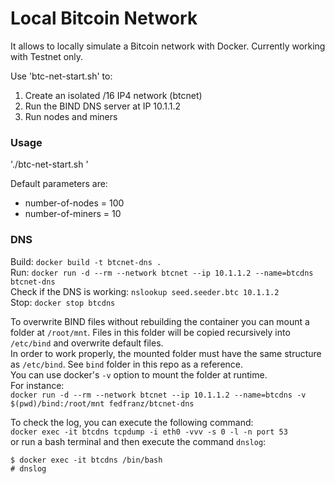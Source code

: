 # Local Bitcoin Network
It allows to locally simulate a Bitcoin network with Docker.
Currently working with Testnet only.

Use 'btc-net-start.sh' to:
1. Create an isolated /16 IP4 network (btcnet)
2. Run the BIND DNS server at IP 10.1.1.2
3. Run nodes and miners

### Usage
'./btc-net-start.sh <number-of-nodes> <number-of-miners>'

Default parameters are:  
- number-of-nodes = 100  
- number-of-miners = 10  

### DNS
Build:
`docker build -t btcnet-dns .`  
Run:
`docker run -d --rm --network btcnet --ip 10.1.1.2 --name=btcdns btcnet-dns`  
Check if the DNS is working:
`nslookup seed.seeder.btc 10.1.1.2`  
Stop:
`docker stop btcdns`  

To overwrite BIND files without rebuilding the container you can mount a folder at `/root/mnt`.
Files in this folder will be copied recursively into `/etc/bind` and overwrite default files.  
In order to work properly, the mounted folder must have the same structure as `/etc/bind`. See `bind` folder in this repo as a reference.  
You can use docker's `-v` option to mount the folder at runtime.  
For instance:  
`docker run -d --rm --network btcnet --ip 10.1.1.2 --name=btcdns -v $(pwd)/bind:/root/mnt fedfranz/btcnet-dns`  

To check the log, you can execute the following command:  
`docker exec -it btcdns tcpdump -i eth0 -vvv -s 0 -l -n port 53`  
or run a bash terminal and then execute the command `dnslog`:  
```
$ docker exec -it btcdns /bin/bash
# dnslog
```
